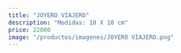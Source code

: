 ```yaml
---
title: "JOYERO VIAJERO"
description: "Medidas: 10 X 10 cm"
price: 22000
image: "/productos/imagenes/JOYERO VIAJERO.png"
---
```


